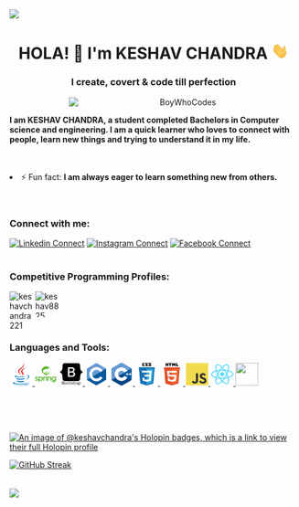 <img src="https://komarev.com/ghpvc/?username=keshav-chandra&color=blue"/>
<h1 align="center">HOLA! 👋 I'm KESHAV CHANDRA <img alt="👋" src="https://raw.githubusercontent.com/ABSphreak/ABSphreak/master/gifs/Hi.gif" width="30px"></h1>

<h3 align="center">I create, covert & code till perfection</h3>
  <div align ="center">
    <img align ="right" alt="BoyWhoCodes"  width="400" src="https://media4.giphy.com/media/qgQUggAC3Pfv687qPC/giphy.gif"/>
  </div>
  <br>
  <div align ="left">
    <p><b>I am KESHAV CHANDRA, a  student completed Bachelors in Computer science and engineering. I am a quick learner who loves to connect with people, learn new things and trying to understand it in my life.</p>
    </b>
</div><br>
<br>
<!--<li> 💻 First <b>Deployed Spring Boot Web Application</b>: <a href="https://dictionaryapp.azurewebsites.net">Click here</a> to launch the application.</li> -->
<li> ⚡ Fun fact: <b>I am always eager to learn something new from others.</b></li>
<br><br>
<h3> Connect with me:</h3>

[![Linkedin Connect](https://img.shields.io/badge/LinkedIn-0077B5?style=for-the-badge&logo=linkedin&logoColor=white)](https://www.linkedin.com/in/k-chandra)
[![Instagram Connect](https://img.shields.io/badge/Instagram-E4405F?style=for-the-badge&logo=instagram&logoColor=white)](https://www.instagram.com/keshav2220_/)
[![Facebook Connect](https://img.shields.io/badge/Facebook-1877F2?style=for-the-badge&logo=facebook&logoColor=white)](https://www.facebook.com/Keshav2220)
<br><br>
### Competitive Programming Profiles:
[<img align="left" alt="keshavchandra221" width="45px" src="https://upload.wikimedia.org/wikipedia/commons/4/40/HackerRank_Icon-1000px.png" />](https://www.hackerrank.com/keshavchandra221)&nbsp;&nbsp;&nbsp;&nbsp;&nbsp;
[<img align="left" alt="keshav8825" height="45px" width="45px" src="https://upload.wikimedia.org/wikipedia/commons/a/ab/LeetCode_logo_white_no_text.svg"/>](https://leetcode.com/Keshav8825/)&nbsp;&nbsp;&nbsp;&nbsp;&nbsp;

<br><br>

<h3 align="left">Languages and Tools:</h3>
<p align="left">
<!-- Java-->
<a href="https://www.java.com" target="_blank"> <img src="https://raw.githubusercontent.com/devicons/devicon/master/icons/java/java-original.svg" alt="java" width="40" height="40"/> </a>
<!-- SpringBoot-->
<img src="https://raw.githubusercontent.com/devicons/devicon/master/icons/spring/spring-original-wordmark.svg" alt="Spring-Boot" width="40" height="40"/> </a>
<!-- Bootstrap-->
<a href="https://getbootstrap.com" target="_blank"> <img src="https://raw.githubusercontent.com/devicons/devicon/master/icons/bootstrap/bootstrap-plain-wordmark.svg" alt="bootstrap" width="40" height="40"/> </a> 
<!-- C-->
<a href="https://www.cprogramming.com/" target="_blank"> <img src="https://raw.githubusercontent.com/devicons/devicon/master/icons/c/c-original.svg" alt="c" width="40" height="40"/> </a>
<!-- CPP-->
<a href="https://www.w3schools.com/cpp/" target="_blank"> <img src="https://raw.githubusercontent.com/devicons/devicon/master/icons/cplusplus/cplusplus-original.svg" alt="cplusplus" width="40" height="40"/> </a>
<!-- CSS-->
<a href="https://www.w3schools.com/css/" target="_blank"> <img src="https://raw.githubusercontent.com/devicons/devicon/master/icons/css3/css3-original-wordmark.svg" alt="css3" width="40" height="40"/> </a> 
<!-- HTML-->
<a href="https://www.w3.org/html/" target="_blank"> <img src="https://raw.githubusercontent.com/devicons/devicon/master/icons/html5/html5-original-wordmark.svg" alt="html5" width="40" height="40"/> </a>
<!-- JavaScript-->
<a href="https://www.javascript.com/" target="_blank"> <img src="https://github.com/devicons/devicon/blob/master/icons/javascript/javascript-original.svg" alt="JavaScript" width="40" height="40"/> </a>
<!-- React JS-->
<a href="https://www.reactjs.com/" target="_blank"> <img src="https://github.com/devicons/devicon/blob/master/icons/react/react-original.svg" alt="JavaScript" width="40" height="40"/> </a>
<! --git & github -->
<img src = 'https://github.com/MarikIshtar007/MarikIshtar007/blob/master/images/git.svg' width="40" height="40"/> 
</p>
<br><br><br>

[![An image of @keshavchandra's Holopin badges, which is a link to view their full Holopin profile](https://holopin.me/keshavchandra)](https://holopin.io/@keshavchandra)

[![GitHub Streak](https://streak-stats.demolab.com/?user=keshav-chandra&theme=calm&hide_border=true)](https://git.io/streak-stats)
<!--<img align="center" src="https://streak-stats.demolab.com/?user=keshav-chandra&theme=calm&hide_border=true" />-->

<br>

<img align="center" src="https://github-readme-stats.vercel.app/api?username=keshav-chandra&count_private=true&show_icons=true&theme=calm&hide_border=true" />

